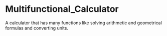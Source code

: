 # Multifunctional_Calculator
A calculator that has many functions like solving arithmetic and geometrical formulas and converting units.
